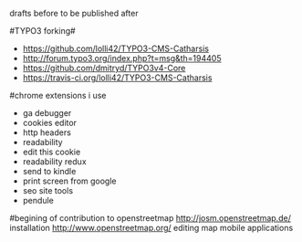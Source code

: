 drafts before to be published after

#TYPO3 forking#

* https://github.com/lolli42/TYPO3-CMS-Catharsis
* http://forum.typo3.org/index.php?t=msg&th=194405
* https://github.com/dmitryd/TYPO3v4-Core
* https://travis-ci.org/lolli42/TYPO3-CMS-Catharsis

#chrome extensions i use
* ga debugger
* cookies editor
* http headers
* readability
* edit this cookie
* readability redux
* send to kindle
* print screen from google
* seo site tools
* pendule

#begining of contribution to openstreetmap
http://josm.openstreetmap.de/
installation
http://www.openstreetmap.org/
editing map
mobile applications
